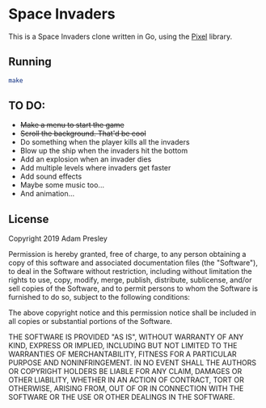# Space Invaders

This is a Space Invaders clone written in Go, using the [Pixel](https://github.com/faiface/pixel) library.

## Running

```bash
make
```

## TO DO:

* ~~Make a menu to start the game~~
* ~~Scroll the background. That'd be cool~~
* Do something when the player kills all the invaders
* Blow up the ship when the invaders hit the bottom
* Add an explosion when an invader dies
* Add multiple levels where invaders get faster
* Add sound effects
* Maybe some music too...
* And animation...

## License

Copyright 2019 Adam Presley

Permission is hereby granted, free of charge, to any person obtaining a copy of this software and
associated documentation files (the "Software"), to deal in the Software without restriction,
including without limitation the rights to use, copy, modify, merge, publish, distribute,
sublicense, and/or sell copies of the Software, and to permit persons to whom the Software is
furnished to do so, subject to the following conditions:

The above copyright notice and this permission notice shall be included in all copies or
substantial portions of the Software.

THE SOFTWARE IS PROVIDED "AS IS", WITHOUT WARRANTY OF ANY KIND, EXPRESS OR IMPLIED, INCLUDING
BUT NOT LIMITED TO THE WARRANTIES OF MERCHANTABILITY, FITNESS FOR A PARTICULAR PURPOSE AND
NONINFRINGEMENT. IN NO EVENT SHALL THE AUTHORS OR COPYRIGHT HOLDERS BE LIABLE FOR ANY CLAIM,
DAMAGES OR OTHER LIABILITY, WHETHER IN AN ACTION OF CONTRACT, TORT OR OTHERWISE, ARISING FROM,
OUT OF OR IN CONNECTION WITH THE SOFTWARE OR THE USE OR OTHER DEALINGS IN THE SOFTWARE.